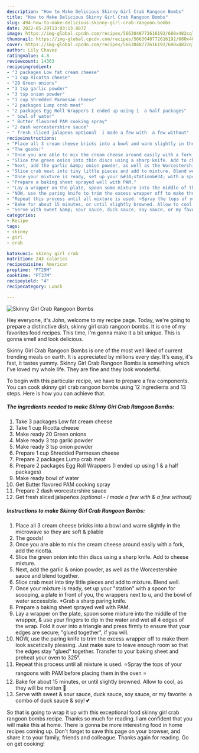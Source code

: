 ```yaml
---
description: "How to Make Delicious Skinny Girl Crab Rangoon Bombs"
title: "How to Make Delicious Skinny Girl Crab Rangoon Bombs"
slug: 494-how-to-make-delicious-skinny-girl-crab-rangoon-bombs
date: 2022-05-29T13:03:13.887Z
image: https://img-global.cpcdn.com/recipes/5663048772616192/680x482cq70/skinny-girl-crab-rangoon-bombs-recipe-main-photo.jpg
thumbnail: https://img-global.cpcdn.com/recipes/5663048772616192/680x482cq70/skinny-girl-crab-rangoon-bombs-recipe-main-photo.jpg
cover: https://img-global.cpcdn.com/recipes/5663048772616192/680x482cq70/skinny-girl-crab-rangoon-bombs-recipe-main-photo.jpg
author: Lily Chavez
ratingvalue: 4.8
reviewcount: 14363
recipeingredient:
- "3 packages Low fat cream cheese"
- "1 cup Ricotta cheese"
- "20 Green onions"
- "3 tsp garlic powder"
- "3 tsp onion powder"
- "1 cup Shredded Parmesan cheese"
- "2 packages Lump crab meat"
- "2 packages Egg Roll Wrappers I ended up using 1  a half packages"
- " bowl of water"
- " Butter flavored PAM cooking spray"
- "2 dash worcestershire sauce"
- " fresh sliced jalapeos optional  i made a few with  a few without"
recipeinstructions:
- "Place all 3 cream cheese bricks into a bowl and warm slightly in the microwave so they are soft &amp; pliable"
- "The goods!"
- "Once you are able to mix the cream cheese around easily with a fork, add the ricotta."
- "Slice the green onion into thin discs using a sharp knife. Add to cheese mixture."
- "Next, add the garlic &amp; onion powder, as well as the Worcestershire sauce and blend together."
- "Slice crab meat into tiny little pieces and add to mixture. Blend well."
- "Once your mixture is ready, set up your &#34;station&#34; with a spoon for scooping, a plate in front of you, the wrappers next to u, and the bowl of water accessible. *Grab a sharp paring knife."
- "Prepare a baking sheet sprayed well with PAM."
- "Lay a wrapper on the plate, spoon some mixture into the middle of the wrapper, &amp; use your fingers to dip in the water and wet all 4 edges of the wrap. Fold it over into a triangle and press firmly to ensure that your edges are secure; &#34;glued together&#34;, if you will."
- "NOW, use the paring knife to trim the excess wrapper off to make them look ascetically pleasing. Just make sure to leave enough room so that the edges stay &#34;glued&#34; together. Transfer to your baking sheet and preheat your oven to 325°."
- "Repeat this process until all mixture is used. ⭐Spray the tops of your rangoons with PAM before placing them in the oven ⭐"
- "Bake for about 15 minutes, or until slightly browned. Allow to cool, as they will be molten 🌋"
- "Serve with sweet &amp; sour sauce, duck sauce, soy sauce, or my favorite: a combo of duck sauce &amp; soy! 💕"
categories:
- Recipe
tags:
- skinny
- girl
- crab

katakunci: skinny girl crab 
nutrition: 243 calories
recipecuisine: American
preptime: "PT29M"
cooktime: "PT37M"
recipeyield: "4"
recipecategory: Lunch

---
```



![Skinny Girl Crab Rangoon Bombs](https://img-global.cpcdn.com/recipes/5663048772616192/680x482cq70/skinny-girl-crab-rangoon-bombs-recipe-main-photo.jpg)

Hey everyone, it's John, welcome to my recipe page. Today, we're going to prepare a distinctive dish, skinny girl crab rangoon bombs. It is one of my favorites food recipes. This time, I'm gonna make it a bit unique. This is gonna smell and look delicious.

Skinny Girl Crab Rangoon Bombs is one of the most well liked of current trending meals on earth. It is appreciated by millions every day. It's easy, it's fast, it tastes yummy. Skinny Girl Crab Rangoon Bombs is something which I've loved my whole life. They are fine and they look wonderful.




To begin with this particular recipe, we have to prepare a few components. You can cook skinny girl crab rangoon bombs using 12 ingredients and 13 steps. Here is how you can achieve that.

<!--inarticleads1-->

##### The ingredients needed to make Skinny Girl Crab Rangoon Bombs:

1. Take 3 packages Low fat cream cheese
1. Take 1 cup Ricotta cheese
1. Make ready 20 Green onions
1. Make ready 3 tsp garlic powder
1. Make ready 3 tsp onion powder
1. Prepare 1 cup Shredded Parmesan cheese
1. Prepare 2 packages Lump crab meat
1. Prepare 2 packages Egg Roll Wrappers (I ended up using 1 &amp; a half packages)
1. Make ready  bowl of water
1. Get  Butter flavored PAM cooking spray
1. Prepare 2 dash worcestershire sauce
1. Get  fresh sliced jalapeños *(optional - i made a few with &amp; a few without)*




<!--inarticleads2-->

##### Instructions to make Skinny Girl Crab Rangoon Bombs:

1. Place all 3 cream cheese bricks into a bowl and warm slightly in the microwave so they are soft &amp; pliable
1. The goods!
1. Once you are able to mix the cream cheese around easily with a fork, add the ricotta.
1. Slice the green onion into thin discs using a sharp knife. Add to cheese mixture.
1. Next, add the garlic &amp; onion powder, as well as the Worcestershire sauce and blend together.
1. Slice crab meat into tiny little pieces and add to mixture. Blend well.
1. Once your mixture is ready, set up your &#34;station&#34; with a spoon for scooping, a plate in front of you, the wrappers next to u, and the bowl of water accessible. *Grab a sharp paring knife.
1. Prepare a baking sheet sprayed well with PAM.
1. Lay a wrapper on the plate, spoon some mixture into the middle of the wrapper, &amp; use your fingers to dip in the water and wet all 4 edges of the wrap. Fold it over into a triangle and press firmly to ensure that your edges are secure; &#34;glued together&#34;, if you will.
1. NOW, use the paring knife to trim the excess wrapper off to make them look ascetically pleasing. Just make sure to leave enough room so that the edges stay &#34;glued&#34; together. Transfer to your baking sheet and preheat your oven to 325°.
1. Repeat this process until all mixture is used. ⭐Spray the tops of your rangoons with PAM before placing them in the oven ⭐
1. Bake for about 15 minutes, or until slightly browned. Allow to cool, as they will be molten 🌋
1. Serve with sweet &amp; sour sauce, duck sauce, soy sauce, or my favorite: a combo of duck sauce &amp; soy! 💕




So that is going to wrap it up with this exceptional food skinny girl crab rangoon bombs recipe. Thanks so much for reading. I am confident that you will make this at home. There is gonna be more interesting food in home recipes coming up. Don't forget to save this page on your browser, and share it to your family, friends and colleague. Thanks again for reading. Go on get cooking!
